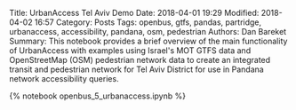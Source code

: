 Title: UrbanAccess Tel Aviv Demo
Date: 2018-04-01 19:29
Modified: 2018-04-02 16:57
Category: Posts
Tags: openbus, gtfs, pandas, partridge, urbanaccess, accessibility, pandana, osm, pedestrian
Authors: Dan Bareket
Summary: This notebook provides a brief overview of the main functionality of UrbanAccess with examples using Israel's MOT GTFS data and OpenStreetMap (OSM) pedestrian network data to create an integrated transit and pedestrian network for Tel Aviv District for use in Pandana network accessibility queries.

{% notebook openbus_5_urbanaccess.ipynb %}